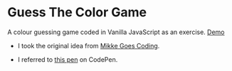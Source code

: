 # Guess The Color Game

A colour guessing game coded in Vanilla JavaScript as an exercise. [Demo](https://codepen.io/obtuseangle/pen/oNBRmVb)

- I took the original idea from [Mikke Goes Coding](https://mikkegoes.com/javascript-projects-for-beginners/).

- I referred to [this pen](https://codepen.io/itsmhuang/pen/oxaReK) on CodePen.
